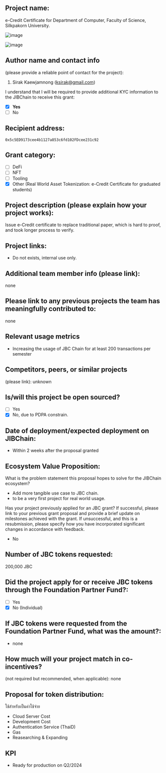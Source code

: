## Project name: 

e-Credit Certificate for Department of Computer, Faculty of Science, Silkpakorn University.

![image](https://github.com/JBC-e-Credit-Certificate/Grant-Proposal/assets/7013039/0fb72e09-01a0-4534-958e-6ab0dddd12d4)

![image](https://github.com/JBC-e-Credit-Certificate/Grant-Proposal/assets/7013039/c7c33448-d762-4be6-bc76-53b3fdf3c0a8)

## Author name and contact info 
(please provide a reliable point of contact for the project):
1. Sirak Kaewjamnong (ksirak@gmail.com)

I understand that I will be required to provide additional KYC information to the JIBChain  to receive this grant: 
- [x] **Yes**
- [ ] No

## Recipient address:
`0x5c5ED9173cee4b1127a853c6fd102FDcee231c92`

## Grant category: 
- [ ] DeFi
- [ ] NFT
- [ ] Tooling
- [x] Other (Real World Asset Tokenization: e-Credit Certificate for graduated students)

## Project description (please explain how your project works):
Issue e-Credit certificate to replace traditional paper, which is hard to proof, and took longer process to verify.

## Project links:

* Do not exists, internal use only.

## Additional team member info (please link):
none

## Please link to any previous projects the team has meaningfully contributed to:
none

## Relevant usage metrics 
- Increasing the usage of JBC Chain for at least 200 transactions per semester

## Competitors, peers, or similar projects 
(please link): unknown

## Is/will this project be open sourced? 
- [ ] Yes
- [x] No, due to PDPA constrain.

## Date of deployment/expected deployment on JIBChain:
- Within 2 weeks after the proposal granted

## Ecosystem Value Proposition:

What is the problem statement this proposal hopes to solve for the JIBChain ecosystem?
- Add more tangible use case to JBC chain.
- to be a very first project for real world usage.

Has your project previously applied for an JBC grant? If successful, please link to your previous grant proposal and provide a brief update on milestones achieved with the grant. If unsuccessful, and this is a resubmission, please specify how you have incorporated significant changes in accordance with feedback.
- No 

## Number of JBC tokens requested:

200,000 JBC

## Did the project apply for or receive JBC tokens through the Foundation Partner Fund?:
- [ ] Yes
- [x] No (Individual)

## If JBC tokens were requested from the Foundation Partner Fund, what was the amount?:
- none

## How much will your project match in co-incentives? 
(not required but recommended, when applicable): none

## Proposal for token distribution:

ใช้สำหรับเป็นค่าใช้จ่าย
 - Cloud Server Cost
 - Development Cost
 - Authentication Service (ThaiD)
 - Gas
 - Reasearching & Expanding

## KPI
- Ready for production on Q2/2024 

